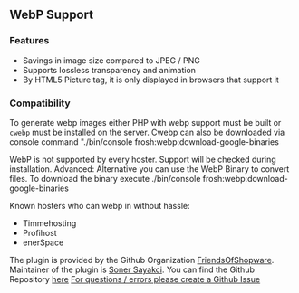 ## WebP Support

### Features

* Savings in image size compared to JPEG / PNG
* Supports lossless transparency and animation
* By HTML5 Picture tag, it is only displayed in browsers that support it

### Compatibility

To generate webp images either PHP with webp support must be built or `cwebp` must be installed on the server.
Cwebp can also be downloaded via console command "./bin/console frosh:webp:download-google-binaries

WebP is not supported by every hoster. Support will be checked during installation.
Advanced: Alternative you can use the WebP Binary to convert files. To download the binary execute ./bin/console frosh:webp:download-google-binaries

Known hosters who can webp in without hassle:

* Timmehosting
* Profihost
* enerSpace

The plugin is provided by the Github Organization [FriendsOfShopware](https://github.com/FriendsOfShopware/).
Maintainer of the plugin is [Soner Sayakci](https://github.com/shyim).
You can find the Github Repository [here](https://github.com/FriendsOfShopware/FroshWebP)
[For questions / errors please create a Github Issue](https://github.com/FriendsOfShopware/FroshWebP/issues/new)
